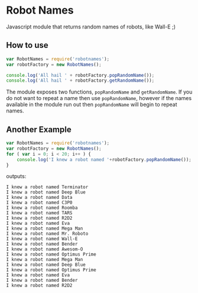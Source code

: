 # Robot Names
Javascript module that returns random names of robots, like Wall-E ;)

## How to use

```js
var RobotNames = require('robotnames');
var robotFactory = new RobotNames();

console.log('All hail ' + robotFactory.popRandomName());
console.log('All hail ' + robotFactory.getRandomName());
```

The module exposes two functions, `popRandomName` and `getRandomName`. If you do not want to repeat a name then use `popRandomName`, however if the names available in the module run out then `popRandomName` will begin to repeat names.

## Another Example

```js
var RobotNames = require('robotnames');
var robotFactory = new RobotNames();
for ( var i = 0; i < 20; i++ ) {
	console.log('I knew a robot named '+robotFactory.popRandomName());
}
```
outputs:

```
I knew a robot named Terminator
I knew a robot named Deep Blue
I knew a robot named Data
I knew a robot named C3P0
I knew a robot named Roomba
I knew a robot named TARS
I knew a robot named R2D2
I knew a robot named Eva
I knew a robot named Mega Man
I knew a robot named Mr. Roboto
I knew a robot named Wall-E
I knew a robot named Bender
I knew a robot named Awesom-O
I knew a robot named Optimus Prime
I knew a robot named Mega Man
I knew a robot named Deep Blue
I knew a robot named Optimus Prime
I knew a robot named Eva
I knew a robot named Bender
I knew a robot named R2D2
```
